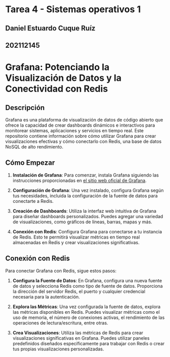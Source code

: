 # Tarea 4 - Sistemas operativos 1

## Daniel Estuardo Cuque Ruíz
## 202112145


# Grafana: Potenciando la Visualización de Datos y la Conectividad con Redis

## Descripción

Grafana es una plataforma de visualización de datos de código abierto que ofrece la capacidad de crear dashboards dinámicos e interactivos para monitorear sistemas, aplicaciones y servicios en tiempo real. Este repositorio contiene información sobre cómo utilizar Grafana para crear visualizaciones efectivas y cómo conectarlo con Redis, una base de datos NoSQL de alto rendimiento.

## Cómo Empezar

1. **Instalación de Grafana**: Para comenzar, instala Grafana siguiendo las instrucciones proporcionadas en [el sitio web oficial de Grafana](https://grafana.com/get).

2. **Configuración de Grafana**: Una vez instalado, configura Grafana según tus necesidades, incluida la configuración de la fuente de datos para conectarte a Redis.

3. **Creación de Dashboards**: Utiliza la interfaz web intuitiva de Grafana para diseñar dashboards personalizados. Puedes agregar una variedad de visualizaciones, como gráficos de líneas, barras, mapas y más.

4. **Conexión con Redis**: Configura Grafana para conectarse a tu instancia de Redis. Esto te permitirá visualizar métricas en tiempo real almacenadas en Redis y crear visualizaciones significativas.

## Conexión con Redis

Para conectar Grafana con Redis, sigue estos pasos:

1. **Configura la Fuente de Datos**: En Grafana, configura una nueva fuente de datos y selecciona Redis como tipo de fuente de datos. Proporciona la dirección del servidor Redis, el puerto y cualquier credencial necesaria para la autenticación.

2. **Explora las Métricas**: Una vez configurada la fuente de datos, explora las métricas disponibles en Redis. Puedes visualizar métricas como el uso de memoria, el número de conexiones activas, el rendimiento de las operaciones de lectura/escritura, entre otras.

3. **Crea Visualizaciones**: Utiliza las métricas de Redis para crear visualizaciones significativas en Grafana. Puedes utilizar paneles predefinidos diseñados específicamente para trabajar con Redis o crear tus propias visualizaciones personalizadas.
